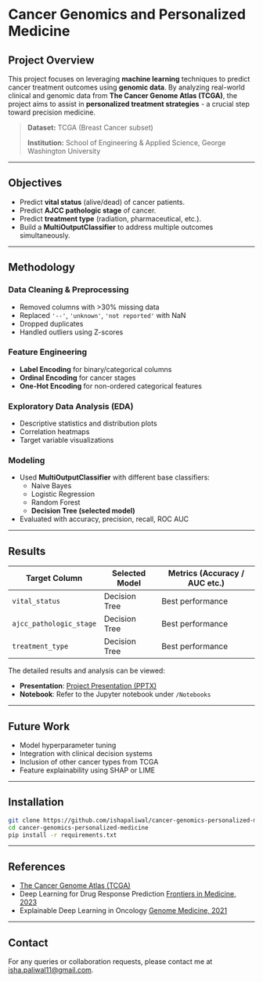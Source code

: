# Cancer Genomics and Personalized Medicine

## Project Overview

This project focuses on leveraging **machine learning** techniques to predict cancer treatment outcomes using **genomic data**. By analyzing real-world clinical and genomic data from **The Cancer Genome Atlas (TCGA)**, the project aims to assist in **personalized treatment strategies** - a crucial step toward precision medicine.

> **Dataset:** TCGA (Breast Cancer subset)
> 
> **Institution:** School of Engineering & Applied Science, George Washington University  

---

## Objectives

- Predict **vital status** (alive/dead) of cancer patients.
- Predict **AJCC pathologic stage** of cancer.
- Predict **treatment type** (radiation, pharmaceutical, etc.).
- Build a **MultiOutputClassifier** to address multiple outcomes simultaneously.

---

## Methodology

### Data Cleaning & Preprocessing
- Removed columns with >30% missing data
- Replaced `'--'`, `'unknown'`, `'not reported'` with NaN
- Dropped duplicates
- Handled outliers using Z-scores

### Feature Engineering
- **Label Encoding** for binary/categorical columns
- **Ordinal Encoding** for cancer stages
- **One-Hot Encoding** for non-ordered categorical features

### Exploratory Data Analysis (EDA)
- Descriptive statistics and distribution plots
- Correlation heatmaps
- Target variable visualizations

### Modeling
- Used **MultiOutputClassifier** with different base classifiers:
  - Naive Bayes
  - Logistic Regression
  - Random Forest
  - **Decision Tree (selected model)**
- Evaluated with accuracy, precision, recall, ROC AUC

---

## Results

| Target Column         | Selected Model | Metrics (Accuracy / AUC etc.) |
|----------------------|----------------|-------------------------------|
| `vital_status`       | Decision Tree  | Best performance           |
| `ajcc_pathologic_stage` | Decision Tree  | Best performance           |
| `treatment_type`     | Decision Tree  | Best performance           |

The detailed results and analysis can be viewed:
- **Presentation**: [Project Presentation (PPTX)](https://github.com/ishapaliwal/Cancer_Genomics_and_Treatment_Prediction/blob/main/CANCER%20GENOMICS%20AND%20PERSONALIZED%20MEDICINE%20Project%20Presentation.pptx)
- **Notebook**: Refer to the Jupyter notebook under `/Notebooks`

---

## Future Work

- Model hyperparameter tuning
- Integration with clinical decision systems
- Inclusion of other cancer types from TCGA
- Feature explainability using SHAP or LIME

---

## Installation

```bash
git clone https://github.com/ishapaliwal/cancer-genomics-personalized-medicine.git
cd cancer-genomics-personalized-medicine
pip install -r requirements.txt
```

---

## References
- [The Cancer Genome Atlas (TCGA)](https://portal.gdc.cancer.gov/)
- Deep Learning for Drug Response Prediction [Frontiers in Medicine, 2023](https://www.frontiersin.org/journals/medicine/articles/10.3389/fmed.2023.1086097/full)
- Explainable Deep Learning in Oncology [Genome Medicine, 2021](https://genomemedicine.biomedcentral.com/articles/10.1186/s13073-021-00968-x)

---

## Contact
For any queries or collaboration requests, please contact me at isha.paliwal11@gmail.com.
